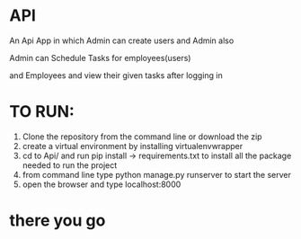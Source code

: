# API

An Api App in which Admin can create users and Admin also

Admin can Schedule Tasks for employees(users)

and Employees and view their given tasks after logging in


# TO RUN:

1) Clone the repository from the command line or download the zip
2) create a virtual environment by installing virtualenvwrapper
3) cd to Api/ and run pip install -> requirements.txt to install all the package needed to run the project
4) from command line type python manage.py runserver to start the server
5) open the browser and type localhost:8000

# there you go
